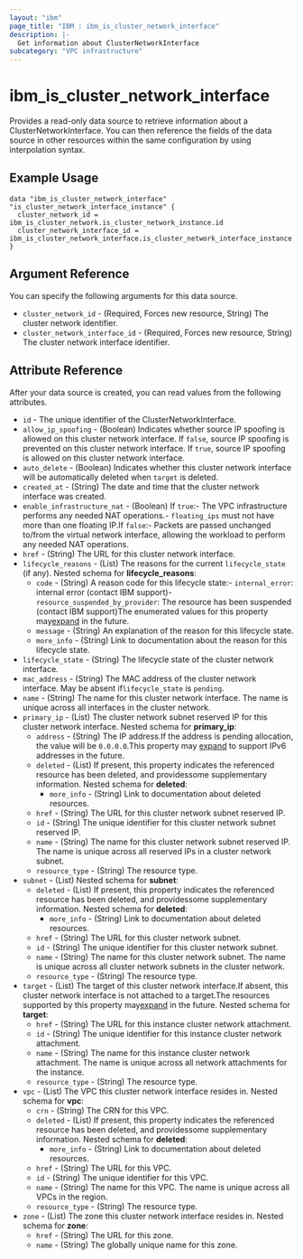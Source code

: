 ```yaml
---
layout: "ibm"
page_title: "IBM : ibm_is_cluster_network_interface"
description: |-
  Get information about ClusterNetworkInterface
subcategory: "VPC infrastructure"
---
```


# ibm_is_cluster_network_interface

Provides a read-only data source to retrieve information about a ClusterNetworkInterface. You can then reference the fields of the data source in other resources within the same configuration by using interpolation syntax.

## Example Usage

```hcl
data "ibm_is_cluster_network_interface" "is_cluster_network_interface_instance" {
  cluster_network_id = ibm_is_cluster_network.is_cluster_network_instance.id
  cluster_network_interface_id = ibm_is_cluster_network_interface.is_cluster_network_interface_instance.cluster_network_interface_id
}
```

## Argument Reference

You can specify the following arguments for this data source.

- `cluster_network_id` - (Required, Forces new resource, String) The cluster network identifier.
- `cluster_network_interface_id` - (Required, Forces new resource, String) The cluster network interface identifier.

## Attribute Reference

After your data source is created, you can read values from the following attributes.

- `id` - The unique identifier of the ClusterNetworkInterface.
- `allow_ip_spoofing` - (Boolean) Indicates whether source IP spoofing is allowed on this cluster network interface. If `false`, source IP spoofing is prevented on this cluster network interface. If `true`, source IP spoofing is allowed on this cluster network interface.
- `auto_delete` - (Boolean) Indicates whether this cluster network interface will be automatically deleted when `target` is deleted.
- `created_at` - (String) The date and time that the cluster network interface was created.
- `enable_infrastructure_nat` - (Boolean) If `true`:- The VPC infrastructure performs any needed NAT operations.- `floating_ips` must not have more than one floating IP.If `false`:- Packets are passed unchanged to/from the virtual network interface,  allowing the workload to perform any needed NAT operations.
- `href` - (String) The URL for this cluster network interface.
- `lifecycle_reasons` - (List) The reasons for the current `lifecycle_state` (if any).
	Nested schema for **lifecycle_reasons**:
	- `code` - (String) A reason code for this lifecycle state:- `internal_error`: internal error (contact IBM support)- `resource_suspended_by_provider`: The resource has been suspended (contact IBM  support)The enumerated values for this property may[expand](https://cloud.ibm.com/apidocs/vpc#property-value-expansion) in the future.
	- `message` - (String) An explanation of the reason for this lifecycle state.
	- `more_info` - (String) Link to documentation about the reason for this lifecycle state.
- `lifecycle_state` - (String) The lifecycle state of the cluster network interface.
- `mac_address` - (String) The MAC address of the cluster network interface. May be absent if`lifecycle_state` is `pending`.
- `name` - (String) The name for this cluster network interface. The name is unique across all interfaces in the cluster network.
- `primary_ip` - (List) The cluster network subnet reserved IP for this cluster network interface.
	Nested schema for **primary_ip**:
	- `address` - (String) The IP address.If the address is pending allocation, the value will be `0.0.0.0`.This property may [expand](https://cloud.ibm.com/apidocs/vpc#property-value-expansion) to support IPv6 addresses in the future.
	- `deleted` - (List) If present, this property indicates the referenced resource has been deleted, and providessome supplementary information.
		Nested schema for **deleted**:
		- `more_info` - (String) Link to documentation about deleted resources.
	- `href` - (String) The URL for this cluster network subnet reserved IP.
	- `id` - (String) The unique identifier for this cluster network subnet reserved IP.
	- `name` - (String) The name for this cluster network subnet reserved IP. The name is unique across all reserved IPs in a cluster network subnet.
	- `resource_type` - (String) The resource type.
- `subnet` - (List) 
	Nested schema for **subnet**:
	- `deleted` - (List) If present, this property indicates the referenced resource has been deleted, and providessome supplementary information.
	Nested schema for **deleted**:
		- `more_info` - (String) Link to documentation about deleted resources.
	- `href` - (String) The URL for this cluster network subnet.
	- `id` - (String) The unique identifier for this cluster network subnet.
	- `name` - (String) The name for this cluster network subnet. The name is unique across all cluster network subnets in the cluster network.
	- `resource_type` - (String) The resource type.
- `target` - (List) The target of this cluster network interface.If absent, this cluster network interface is not attached to a target.The resources supported by this property may[expand](https://cloud.ibm.com/apidocs/vpc#property-value-expansion) in the future.
	Nested schema for **target**:
	- `href` - (String) The URL for this instance cluster network attachment.
	- `id` - (String) The unique identifier for this instance cluster network attachment.
	- `name` - (String) The name for this instance cluster network attachment. The name is unique across all network attachments for the instance.
	- `resource_type` - (String) The resource type.
- `vpc` - (List) The VPC this cluster network interface resides in.
	Nested schema for **vpc**:
	- `crn` - (String) The CRN for this VPC.
	- `deleted` - (List) If present, this property indicates the referenced resource has been deleted, and providessome supplementary information.
	Nested schema for **deleted**:
		- `more_info` - (String) Link to documentation about deleted resources.
	- `href` - (String) The URL for this VPC.
	- `id` - (String) The unique identifier for this VPC.
	- `name` - (String) The name for this VPC. The name is unique across all VPCs in the region.
	- `resource_type` - (String) The resource type.
- `zone` - (List) The zone this cluster network interface resides in.
	Nested schema for **zone**:
	- `href` - (String) The URL for this zone.
	- `name` - (String) The globally unique name for this zone.

